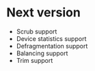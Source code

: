 Next version
============

* Scrub support
* Device statistics support
* Defragmentation support
* Balancing support
* Trim support
